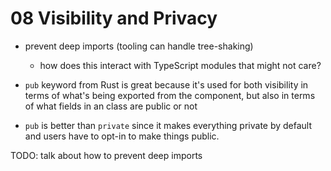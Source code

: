 # 08 Visibility and Privacy

- prevent deep imports (tooling can handle tree-shaking)

  - how does this interact with TypeScript modules that might not care?

- `pub` keyword from Rust is great because it's used for both visibility in
  terms of what's being exported from the component, but also in terms of what
  fields in an class are public or not

- `pub` is better than `private` since it makes everything private by default
  and users have to opt-in to make things public.

TODO: talk about how to prevent deep imports
